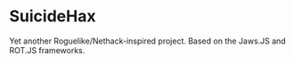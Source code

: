 SuicideHax
==========

Yet another Roguelike/Nethack-inspired project.  Based on the Jaws.JS and ROT.JS
frameworks.
